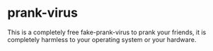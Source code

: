# prank-virus
This is a completely free fake-prank-virus to prank your friends, it is completely harmless to your operating system or your hardware.
